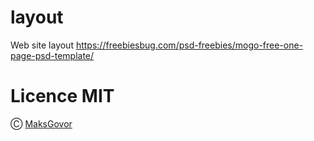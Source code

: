 # layout
Web site layout https://freebiesbug.com/psd-freebies/mogo-free-one-page-psd-template/

# Licence MIT

Ⓒ [MaksGovor](https://github.com/MaksGovor)
